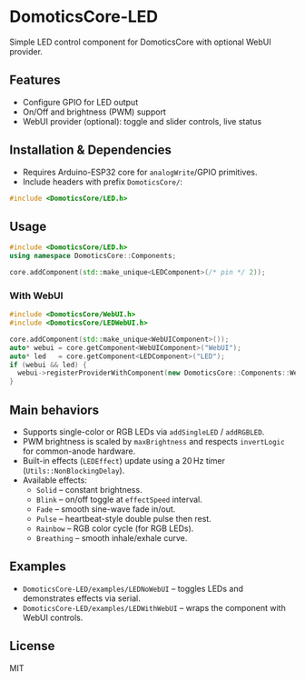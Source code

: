 # DomoticsCore-LED

Simple LED control component for DomoticsCore with optional WebUI provider.

## Features

- Configure GPIO for LED output
- On/Off and brightness (PWM) support
- WebUI provider (optional): toggle and slider controls, live status

## Installation & Dependencies

- Requires Arduino-ESP32 core for `analogWrite`/GPIO primitives.
- Include headers with prefix `DomoticsCore/`:

```cpp
#include <DomoticsCore/LED.h>
```

## Usage

```cpp
#include <DomoticsCore/LED.h>
using namespace DomoticsCore::Components;

core.addComponent(std::make_unique<LEDComponent>(/* pin */ 2));
```

### With WebUI

```cpp
#include <DomoticsCore/WebUI.h>
#include <DomoticsCore/LEDWebUI.h>

core.addComponent(std::make_unique<WebUIComponent>());
auto* webui = core.getComponent<WebUIComponent>("WebUI");
auto* led   = core.getComponent<LEDComponent>("LED");
if (webui && led) {
  webui->registerProviderWithComponent(new DomoticsCore::Components::WebUI::LEDWebUI(led), led);
}
```

## Main behaviors

- Supports single-color or RGB LEDs via `addSingleLED` / `addRGBLED`.
- PWM brightness is scaled by `maxBrightness` and respects `invertLogic` for common-anode hardware.
- Built-in effects (`LEDEffect`) update using a 20 Hz timer (`Utils::NonBlockingDelay`).
- Available effects:
  - `Solid` – constant brightness.
  - `Blink` – on/off toggle at `effectSpeed` interval.
  - `Fade` – smooth sine-wave fade in/out.
  - `Pulse` – heartbeat-style double pulse then rest.
  - `Rainbow` – RGB color cycle (for RGB LEDs).
  - `Breathing` – smooth inhale/exhale curve.

## Examples

- `DomoticsCore-LED/examples/LEDNoWebUI` – toggles LEDs and demonstrates effects via serial.
- `DomoticsCore-LED/examples/LEDWithWebUI` – wraps the component with WebUI controls.

## License

MIT
